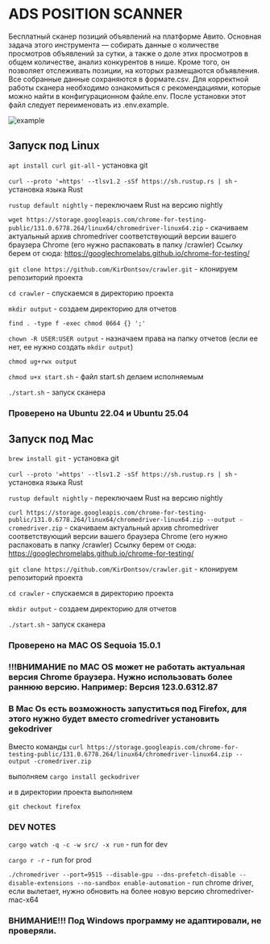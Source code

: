 # ADS POSITION SCANNER

Бесплатный сканер позиций объявлений на платформе Авито.
Основная задача этого инструмента — собирать данные о количестве просмотров объявлений за сутки, а также о доле этих просмотров в общем количестве, анализ конкурентов в нише. Кроме того, он позволяет отслеживать позиции, на которых размещаются объявления.
Все собранные данные сохраняются в формате.csv.
Для корректной работы сканера необходимо ознакомиться с рекомендациями, которые можно найти в конфигурационном файле.env. После установки этот файл следует переименовать из .env.example.

![example](https://github.com/KirDontsov/crawler/blob/master/assets/example.jpg?raw=true)


## Запуск под Linux

```apt install curl git-all``` - установка git

```curl --proto '=https' --tlsv1.2 -sSf https://sh.rustup.rs | sh``` - установка языка Rust

```rustup default nightly``` - переключаем Rust на версию nightly

```wget https://storage.googleapis.com/chrome-for-testing-public/131.0.6778.264/linux64/chromedriver-linux64.zip``` - скачиваем актуальный архив chromedriver соответствующий версии вашего браузера Chrome (его нужно распаковать в папку /crawler)
Ссылку берем от сюда: https://googlechromelabs.github.io/chrome-for-testing/

```git clone https://github.com/KirDontsov/crawler.git``` - клонируем репозиторий проекта

```сd crawler``` - спускаемся в директорию проекта

```mkdir output``` - создаем директорию для отчетов

```find . -type f -exec chmod 0664 {} ';'```

```chown -R USER:USER output``` - назначаем права на папку отчетов (если ее нет, ее нужно создать ```mkdir output```)

```chmod ug+rwx output```

```chmod u+x start.sh``` - файл start.sh делаем исполняемым

```./start.sh``` - запуск сканера

### Проверено на Ubuntu 22.04 и Ubuntu 25.04



## Запуск под Mac

```brew install git``` - установка git

```curl --proto '=https' --tlsv1.2 -sSf https://sh.rustup.rs | sh``` - установка языка Rust

```rustup default nightly``` - переключаем Rust на версию nightly

```curl https://storage.googleapis.com/chrome-for-testing-public/131.0.6778.264/linux64/chromedriver-linux64.zip --output -cromedriver.zip``` - скачиваем актуальный архив chromedriver соответствующий версии вашего браузера Chrome (его нужно распаковать в папку /crawler)
Ссылку берем от сюда: https://googlechromelabs.github.io/chrome-for-testing/

```git clone https://github.com/KirDontsov/crawler.git``` - клонируем репозиторий проекта

```сd crawler``` - спускаемся в директорию проекта

```mkdir output``` - создаем директорию для отчетов

```./start.sh``` - запуск сканера

### Проверено на MAC OS Sequoia 15.0.1

### !!!ВНИМАНИЕ по MAC OS может не работать актуальная версия Chrome браузера. Нужно использовать более раннюю версию. Например: Версия 123.0.6312.87



### В Mac Os есть возможность запуститься под Firefox, для этого нужно будет вместо cromedriver установить gekodriver

Вместо команды ```curl https://storage.googleapis.com/chrome-for-testing-public/131.0.6778.264/linux64/chromedriver-linux64.zip --output -cromedriver.zip```

выполняем ```cargo install geckodriver```

и в директории проекта выполняем

```git checkout firefox```



### DEV NOTES

```cargo watch -q -c -w src/ -x run``` - run for dev

```cargo r -r``` - run for prod

```./chromedriver --port=9515 --disable-gpu --dns-prefetch-disable --disable-extensions --no-sandbox enable-automation``` - run chrome driver, если вылетает, нужно обновить на более новую версию chromedriver-mac-x64



### ВНИМАНИЕ!!! Под Windows программу не адаптировали, не проверяли.
